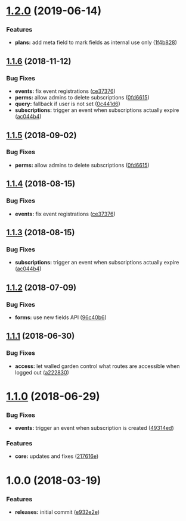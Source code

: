 <a name="1.2.0"></a>
# [1.2.0](https://github.com/hypeJunctionPro/Elgg3-hypeSubscriptions/compare/1.1.6...1.2.0) (2019-06-14)


### Features

* **plans:** add meta field to mark fields as internal use only ([1f4b828](https://github.com/hypeJunctionPro/Elgg3-hypeSubscriptions/commit/1f4b828))



<a name="1.1.6"></a>
## [1.1.6](https://github.com/hypeJunctionPro/Elgg3-hypeSubscriptions/compare/1.1.2...1.1.6) (2018-11-12)


### Bug Fixes

* **events:** fix event registrations ([ce37376](https://github.com/hypeJunctionPro/Elgg3-hypeSubscriptions/commit/ce37376))
* **perms:** allow admins to delete subscriptions ([0fd6615](https://github.com/hypeJunctionPro/Elgg3-hypeSubscriptions/commit/0fd6615))
* **query:** fallback if user is not set ([0c441d6](https://github.com/hypeJunctionPro/Elgg3-hypeSubscriptions/commit/0c441d6))
* **subscriptions:** trigger an event when subscriptions actually expire ([ac044b4](https://github.com/hypeJunctionPro/Elgg3-hypeSubscriptions/commit/ac044b4))



<a name="1.1.5"></a>
## [1.1.5](https://github.com/hypeJunctionPro/Elgg3-hypeSubscriptions/compare/1.1.4...1.1.5) (2018-09-02)


### Bug Fixes

* **perms:** allow admins to delete subscriptions ([0fd6615](https://github.com/hypeJunctionPro/Elgg3-hypeSubscriptions/commit/0fd6615))



<a name="1.1.4"></a>
## [1.1.4](https://github.com/hypeJunctionPro/Elgg3-hypeSubscriptions/compare/1.1.3...1.1.4) (2018-08-15)


### Bug Fixes

* **events:** fix event registrations ([ce37376](https://github.com/hypeJunctionPro/Elgg3-hypeSubscriptions/commit/ce37376))



<a name="1.1.3"></a>
## [1.1.3](https://github.com/hypeJunctionPro/Elgg3-hypeSubscriptions/compare/1.1.2...1.1.3) (2018-08-15)


### Bug Fixes

* **subscriptions:** trigger an event when subscriptions actually expire ([ac044b4](https://github.com/hypeJunctionPro/Elgg3-hypeSubscriptions/commit/ac044b4))



<a name="1.1.2"></a>
## [1.1.2](https://github.com/hypeJunctionPro/Elgg3-hypeSubscriptions/compare/1.1.1...1.1.2) (2018-07-09)


### Bug Fixes

* **forms:** use new fields API ([96c40b6](https://github.com/hypeJunctionPro/Elgg3-hypeSubscriptions/commit/96c40b6))



<a name="1.1.1"></a>
## [1.1.1](https://github.com/hypeJunctionPro/Elgg3-hypeSubscriptions/compare/1.1.0...1.1.1) (2018-06-30)


### Bug Fixes

* **access:** let walled garden control what routes are accessible when logged out ([a222830](https://github.com/hypeJunctionPro/Elgg3-hypeSubscriptions/commit/a222830))



<a name="1.1.0"></a>
# [1.1.0](https://github.com/hypeJunctionPro/Elgg3-hypeSubscriptions/compare/1.0.0...1.1.0) (2018-06-29)


### Bug Fixes

* **events:** trigger an event when subscription is created ([49314ed](https://github.com/hypeJunctionPro/Elgg3-hypeSubscriptions/commit/49314ed))


### Features

* **core:** updates and fixes ([217616e](https://github.com/hypeJunctionPro/Elgg3-hypeSubscriptions/commit/217616e))



<a name="1.0.0"></a>
# 1.0.0 (2018-03-19)


### Features

* **releases:** initial commit ([e932e2e](https://github.com/hypeJunctionPro/Elgg3-hypeSubscriptions/commit/e932e2e))



